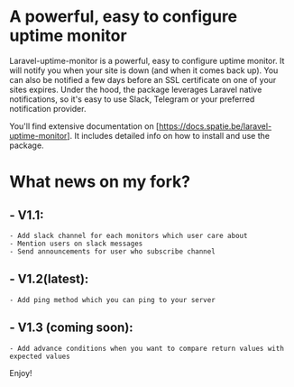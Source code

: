 # A powerful, easy to configure uptime monitor

Laravel-uptime-monitor is a powerful, easy to configure uptime monitor. It will notify you when your site is down (and when it comes back up). You can also be notified a few days before an SSL certificate on one of your sites expires. Under the hood, the package leverages Laravel native notifications, so it's easy to use Slack, Telegram or your preferred notification provider.

You'll find extensive documentation on [https://docs.spatie.be/laravel-uptime-monitor]. It includes detailed info on how to install and use the package.

# What news on my fork?

## - V1.1:
    - Add slack channel for each monitors which user care about
    - Mention users on slack messages
    - Send announcements for user who subscribe channel
    
## - V1.2(latest):
    - Add ping method which you can ping to your server

## - V1.3 (coming soon):
    - Add advance conditions when you want to compare return values with expected values
    
Enjoy!
